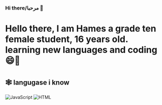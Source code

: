 ### Hi there/مرحبا 👋

<h1>Hello there, I am Hames a grade ten female student, 16 years old. learning new languages and coding 😄🌱<h1></h1>

<h2>🕸️ langugase i know </h2>

<img alt="JavaScript" src="https://img.shields.io/badge/JavaScript-F7DF1E.svg?logo=javascript&logoColor=white"></a>
<img alt="HTML" src="https://img.shields.io/badge/HTML-E34F26.svg?logo=html5&logoColor=white"></a>

